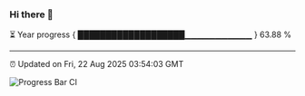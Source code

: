 ### Hi there 👋

⏳ Year progress { ███████████████████▁▁▁▁▁▁▁▁▁▁▁ } 63.88 %

---

⏰ Updated on Fri, 22 Aug 2025 03:54:03 GMT

![Progress Bar CI](https://github.com/IshwaranRudhara/GIT-ACTION/workflows/Progress%20Bar%20CI/badge.svg)
